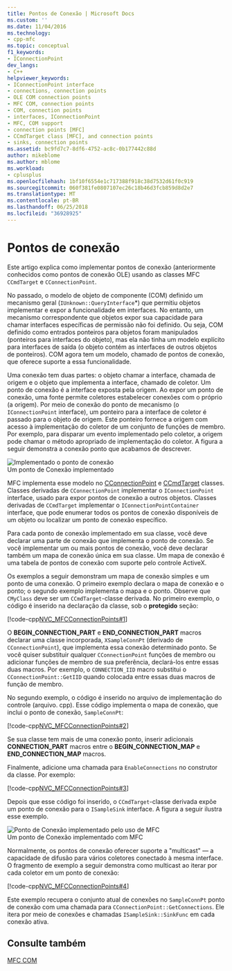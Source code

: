 ```yaml
---
title: Pontos de Conexão | Microsoft Docs
ms.custom: ''
ms.date: 11/04/2016
ms.technology:
- cpp-mfc
ms.topic: conceptual
f1_keywords:
- IConnectionPoint
dev_langs:
- C++
helpviewer_keywords:
- IConnectionPoint interface
- connections, connection points
- OLE COM connection points
- MFC COM, connection points
- COM, connection points
- interfaces, IConnectionPoint
- MFC, COM support
- connection points [MFC]
- CCmdTarget class [MFC], and connection points
- sinks, connection points
ms.assetid: bc9fd7c7-8df6-4752-ac8c-0b177442c88d
author: mikeblome
ms.author: mblome
ms.workload:
- cplusplus
ms.openlocfilehash: 1bf10f6554e1c717388f918c38d7532d61f0c919
ms.sourcegitcommit: 060f381fe0807107ec26c18b46d3fcb859d8d2e7
ms.translationtype: MT
ms.contentlocale: pt-BR
ms.lasthandoff: 06/25/2018
ms.locfileid: "36928925"
---
```

# <a name="connection-points"></a>Pontos de conexão
Este artigo explica como implementar pontos de conexão (anteriormente conhecidos como pontos de conexão OLE) usando as classes MFC `CCmdTarget` e `CConnectionPoint`.  
  
 No passado, o modelo de objeto de componente (COM) definido um mecanismo geral (`IUnknown::QueryInterface`*) que permitiu objetos implementar e expor a funcionalidade em interfaces. No entanto, um mecanismo correspondente que objetos expor sua capacidade para chamar interfaces específicas de permissão não foi definido. Ou seja, COM definido como entrados ponteiros para objetos foram manipulados (ponteiros para interfaces do objeto), mas ela não tinha um modelo explícito para interfaces de saída (o objeto contém as interfaces de outros objetos de ponteiros). COM agora tem um modelo, chamado de pontos de conexão, que oferece suporte a essa funcionalidade.  
  
 Uma conexão tem duas partes: o objeto chamar a interface, chamada de origem e o objeto que implementa a interface, chamado de coletor. Um ponto de conexão é a interface exposta pela origem. Ao expor um ponto de conexão, uma fonte permite coletores estabelecer conexões com o próprio (a origem). Por meio de conexão do ponto de mecanismo (o `IConnectionPoint` interface), um ponteiro para a interface de coletor é passado para o objeto de origem. Este ponteiro fornece a origem com acesso à implementação do coletor de um conjunto de funções de membro. Por exemplo, para disparar um evento implementado pelo coletor, a origem pode chamar o método apropriado de implementação do coletor. A figura a seguir demonstra a conexão ponto que acabamos de descrever.  
  
 ![Implementado o ponto de conexão](../mfc/media/vc37lh1.gif "vc37lh1")  
Um ponto de Conexão implementado  
  
 MFC implementa esse modelo no [CConnectionPoint](../mfc/reference/cconnectionpoint-class.md) e [CCmdTarget](../mfc/reference/ccmdtarget-class.md) classes. Classes derivadas de `CConnectionPoint` implementar o `IConnectionPoint` interface, usado para expor pontos de conexão a outros objetos. Classes derivadas de `CCmdTarget` implementar o `IConnectionPointContainer` interface, que pode enumerar todos os pontos de conexão disponíveis de um objeto ou localizar um ponto de conexão específico.  
  
 Para cada ponto de conexão implementado em sua classe, você deve declarar uma parte de conexão que implementa o ponto de conexão. Se você implementar um ou mais pontos de conexão, você deve declarar também um mapa de conexão única em sua classe. Um mapa de conexão é uma tabela de pontos de conexão com suporte pelo controle ActiveX.  
  
 Os exemplos a seguir demonstram um mapa de conexão simples e um ponto de uma conexão. O primeiro exemplo declara o mapa de conexão e o ponto; o segundo exemplo implementa o mapa e o ponto. Observe que `CMyClass` deve ser um `CCmdTarget`-classe derivada. No primeiro exemplo, o código é inserido na declaração da classe, sob o **protegido** seção:  
  
 [!code-cpp[NVC_MFCConnectionPoints#1](../mfc/codesnippet/cpp/connection-points_1.h)]  
  
 O **BEGIN_CONNECTION_PART** e **END_CONNECTION_PART** macros declarar uma classe incorporada, `XSampleConnPt` (derivado de `CConnectionPoint`), que implementa essa conexão determinado ponto. Se você quiser substituir qualquer `CConnectionPoint` funções de membro ou adicionar funções de membro de sua preferência, declará-los entre essas duas macros. Por exemplo, o `CONNECTION_IID` macro substitui o `CConnectionPoint::GetIID` quando colocada entre essas duas macros de função de membro.  
  
 No segundo exemplo, o código é inserido no arquivo de implementação do controle (arquivo. cpp). Esse código implementa o mapa de conexão, que inclui o ponto de conexão, `SampleConnPt`:  
  
 [!code-cpp[NVC_MFCConnectionPoints#2](../mfc/codesnippet/cpp/connection-points_2.cpp)]  
  
 Se sua classe tem mais de uma conexão ponto, inserir adicionais **CONNECTION_PART** macros entre o **BEGIN_CONNECTION_MAP** e **END_CONNECTION_MAP** macros.  
  
 Finalmente, adicione uma chamada para `EnableConnections` no construtor da classe. Por exemplo:  
  
 [!code-cpp[NVC_MFCConnectionPoints#3](../mfc/codesnippet/cpp/connection-points_3.cpp)]  
  
 Depois que esse código foi inserido, o `CCmdTarget`-classe derivada expõe um ponto de conexão para o `ISampleSink` interface. A figura a seguir ilustra esse exemplo.  
  
 ![Ponto de Conexão implementado pelo uso de MFC](../mfc/media/vc37lh2.gif "vc37lh2")  
Um ponto de Conexão implementado com MFC  
  
 Normalmente, os pontos de conexão oferecer suporte a "multicast" — a capacidade de difusão para vários coletores conectado à mesma interface. O fragmento de exemplo a seguir demonstra como multicast ao iterar por cada coletor em um ponto de conexão:  
  
 [!code-cpp[NVC_MFCConnectionPoints#4](../mfc/codesnippet/cpp/connection-points_4.cpp)]  
  
 Este exemplo recupera o conjunto atual de conexões no `SampleConnPt` ponto de conexão com uma chamada para `CConnectionPoint::GetConnections`. Ele itera por meio de conexões e chamadas `ISampleSink::SinkFunc` em cada conexão ativa.  
  
## <a name="see-also"></a>Consulte também  
 [MFC COM](../mfc/mfc-com.md)

